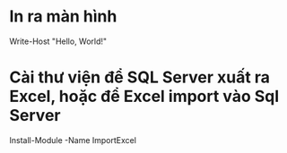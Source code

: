 # In ra màn hình
Write-Host "Hello, World!"

# Cài thư viện để SQL Server xuất ra Excel, hoặc để Excel import vào Sql Server
Install-Module -Name ImportExcel

